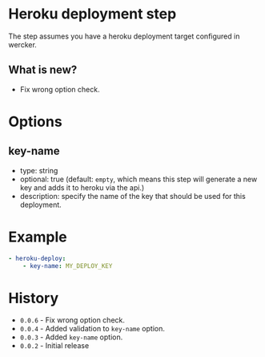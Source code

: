 # Heroku deployment step

The step assumes you have a heroku deployment target configured in wercker.

## What is new?

* Fix wrong option check.

# Options

## key-name

* type: string
* optional: true (default: `empty`, which means this step will generate a new key and adds it to heroku via the api.)
* description: specify the name of the key that should be used for this deployment.

# Example

``` yaml
- heroku-deploy:
    - key-name: MY_DEPLOY_KEY
````

# History

* `0.0.6` - Fix wrong option check.
* `0.0.4` - Added validation to `key-name` option.
* `0.0.3` - Added `key-name` option.
* `0.0.2` - Initial release
